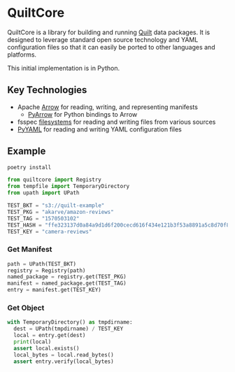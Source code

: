 # QuiltCore

QuiltCore is a library for building and running [Quilt](https://quiltdata.com) data packages.
It is designed to leverage standard open source technology and YAML configuration files
so that it can easily be ported to other languages and platforms.

This initial implementation is in Python.

## Key Technologies

- Apache [Arrow](https://arrow.apache.org/) for reading, writing, and representing manifests
  - [PyArrow](https://arrow.apache.org/docs/python/) for Python bindings to Arrow
- fsspec [filesystems](https://filesystem-spec.readthedocs.io/en/latest/)
  for reading and writing files from various sources
- [PyYAML](https://pyyaml.org/) for reading and writing YAML configuration files

## Example

```bash
poetry install
```

```python
from quiltcore import Registry
from tempfile import TemporaryDirectory
from upath import UPath

TEST_BKT = "s3://quilt-example"
TEST_PKG = "akarve/amazon-reviews"
TEST_TAG = "1570503102"
TEST_HASH = "ffe323137d0a84a9d1d6f200cecd616f434e121b3f53a8891a5c8d70f82244c2"
TEST_KEY = "camera-reviews"
```

### Get Manifest

<!--pytest-codeblocks:cont-->
```python
path = UPath(TEST_BKT)
registry = Registry(path)
named_package = registry.get(TEST_PKG)
manifest = named_package.get(TEST_TAG)
entry = manifest.get(TEST_KEY)
```

### Get Object

<!--pytest-codeblocks:cont-->
```python
with TemporaryDirectory() as tmpdirname:
  dest = UPath(tmpdirname) / TEST_KEY
  local = entry.get(dest)
  print(local)
  assert local.exists()
  local_bytes = local.read_bytes()
  assert entry.verify(local_bytes)
```
